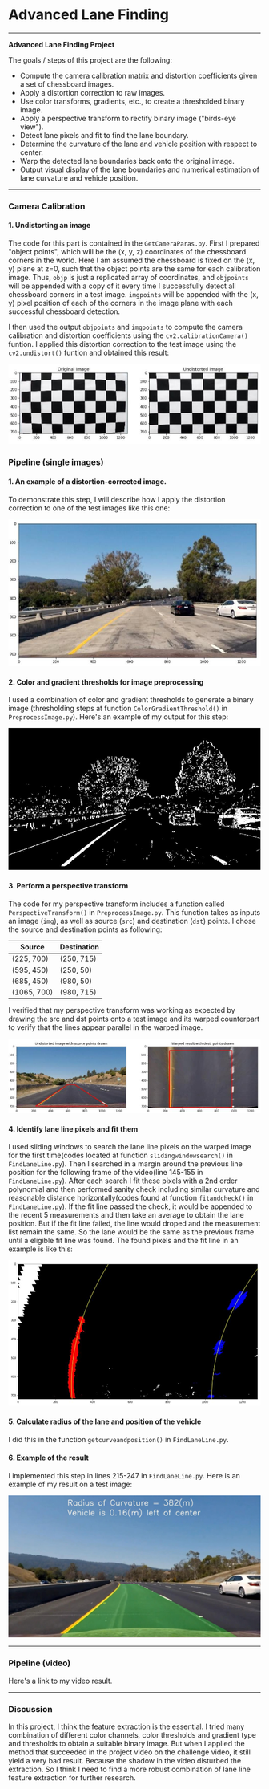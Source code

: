 ﻿# Advanced Lane Finding

---

**Advanced Lane Finding Project**

The goals / steps of this project are the following:
- Compute the camera calibration matrix and distortion coefficients given a set of chessboard images.
- Apply a distortion correction to raw images.
- Use color transforms, gradients, etc., to create a thresholded binary image.
- Apply a perspective transform to rectify binary image ("birds-eye view").
- Detect lane pixels and fit to find the lane boundary.
- Determine the curvature of the lane and vehicle position with respect to center.
- Warp the detected lane boundaries back onto the original image.
- Output visual display of the lane boundaries and numerical estimation of lane curvature and vehicle position.

---

### Camera Calibration

#### 1. Undistorting an image

The code for this part is contained in the `GetCameraParas.py`. First I prepared "object points", which will be the (x, y, z) coordinates of the chessboard corners in the world. Here I am assumed the chessboard is fixed on the (x, y) plane at z=0, such that the object points are the same for each calibration image. Thus, `objp` is just a replicated  array of coordinates, and `objpoints` will be appended with a copy of it every time I successfully detect all chessboard corners in a test image. `imgpoints` will be appended with the (x, y) pixel position of each of the corners in the image plane with each successful chessboard detection.

I then used the output `objpoints` and `imgpoints` to compute the camera calibration and distortion coefficients using the `cv2.calibrationCamera()` funtion. I applied this distortion correction to the test image using the `cv2.undistort()` funtion and obtained this result:

![p1](https://github.com/wastal92/CarND-P4/blob/master/examples/p1.jpg)

### Pipeline (single images)

#### 1. An example of a distortion-corrected image.

To demonstrate this step, I will describe how I apply the distortion correction to one of the test images like this one: 

![p2](https://github.com/wastal92/CarND-P4/blob/master/examples/p2.jpg)

#### 2. Color and gradient thresholds for image preprocessing

I used a combination of color and gradient thresholds to generate a binary image (thresholding steps at function `ColorGradientThreshold()` in `PreprocessImage.py`). Here's an example of my output for this step:

![p3](https://github.com/wastal92/CarND-P4/blob/master/examples/p3.jpg)

#### 3. Perform a perspective transform

The code for my perspective transform includes a function called `PerspectiveTransform()` in `PreprocessImage.py`. This function takes as inputs an image (`img`), as well as source (`src`) and destination (`dst`) points. I chose the source and destination points as following:

|Source|Destination|
|------|-----------|
|(225, 700)|(250, 715)|
|(595, 450)|(250, 50)|
|(685, 450)|(980, 50)|
|(1065, 700)|(980, 715)|

I verified that my perspective transform was working as expected by drawing the src and dst points onto a test image and its warped counterpart to verify that the lines appear parallel in the warped image.

![p4](https://github.com/wastal92/CarND-P4/blob/master/examples/p4.jpg)

#### 4. Identify lane line pixels and fit them

I used sliding windows to search the lane line pixels on the warped image for the first time(codes located at function `slidingwindowsearch()` in `FindLaneLine.py`). Then I searched in a margin around the previous line position for the following frame of the video(line 145-155 in `FindLaneLine.py`). After each search I fit these pixels with a 2nd order polynomial and then performed sanity check including similar curvature and reasonable distance horizontally(codes found at function `fitandcheck()` in `FindLaneLine.py`). If the fit line passed the check, it would be appended to the recent 5 measurements and then take an average to obtain the lane position. But if the fit line failed, the line would droped and the measurement list remain the same. So the lane would be the same as the previous frame until a eligible fit line was found. The found pixels and the fit line in an example is like this:

![p5](https://github.com/wastal92/CarND-P4/blob/master/examples/p5.jpg)

#### 5. Calculate radius of the lane and position of the vehicle

I did this in the function `getcurveandposition()` in `FindLaneLine.py`. 

#### 6. Example of the result

I implemented this step in lines 215-247 in `FindLaneLine.py`. Here is an example of my result on a test image:

![p6](https://github.com/wastal92/CarND-P4/blob/master/examples/p6.jpg)

---

### Pipeline (video)

Here's a link to my video result.

---

### Discussion

In this project, I think the feature extraction is the essential. I tried many combination of different color channels, color thresholds and gradient type and thresholds to obtain a suitable binary image. But when I applied the method that succeeded in the project video on the challenge video, it still yield a very bad result. Because the shadow in the video disturbed the extraction. So I think I need to find a more robust combination of lane line feature extraction for further research.
